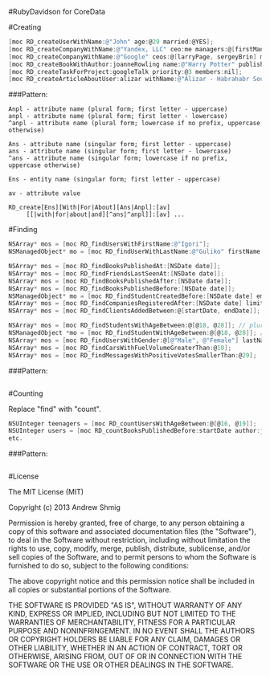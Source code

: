 #RubyDavidson for CoreData

#Creating

````objective-c
[moc RD_createUserWithName:@"John" age:@29 married:@YES];
[moc RD_createCompanyWithName:@"Yandex, LLC" ceo:me managers:@[firstManager, secondManager]];
[moc RD_createCompanyWithName:@"Google" ceos:@[larryPage, sergeyBrin] manager:jonathanGreen];
[moc RD_createBookWithAuthor:joanneRowling name:@"Harry Potter" publishedAt:[NSDate date]];
[moc RD_createTaskForProject:googleTalk priority:@3 members:nil];
[moc RD_createArticleAboutUser:alizar withName:@"Alizar - Habrahabr Soul" andTitle:@"Alizar"];
````
###Pattern:

````
Anpl - attribute name (plural form; first letter - uppercase)
anpl - attribute name (plural form; first letter - lowercase)
^anpl - attribute name (plural form; lowercase if no prefix, uppercase otherwise)

Ans - attribute name (singular form; first letter - uppercase)
ans - attribute name (singular form; first letter - lowercase)
^ans - attribute name (singular form; lowercase if no prefix, uppercase otherwise)

Ens - entity name (singular form; first letter - uppercase)

av - attribute value
````

````
RD_create[Ens][With|For|About][Ans|Anpl]:[av] 
     [[|with|for|about|and][^ans|^anpl]]:[av] ...
````

#Finding

````objective-c
NSArray* mos = [moc RD_findUsersWithFirstName:@"Igori"];
NSManagedObject* mo = [moc RD_findUserWithLastName:@"Guliko" firstName:@"Igori"];

NSArray* mos = [moc RD_findBooksPublishedAt:[NSDate date]];
NSArray* mos = [moc RD_findFriendsLastSeenAt:[NSDate date]];
NSArray* mos = [moc RD_findBooksPublishedAfter:[NSDate date]];
NSArray* mos = [moc RD_findBooksPublishedBefore:[NSDate date]];
NSManagedObject* mo = [moc RD_findStudentCreatedBefore:[NSDate date] emailLike:@"*@gmail.com"];
NSArray* mos = [moc RD_findCompaniesRegisteredAfter:[NSDate date] limit:@10 offset:@1];
NSArray* mos = [moc RD_findClientsAddedBetween:@[startDate, endDate]];

NSArray* mos = [moc RD_findStudentsWithAgeBetween:@[@18, @28]]; // plural
NSManagedObject *mo = [moc RD_findStudentWithAgeBetween:@[@18, @28]]; // singular
NSArray* mos = [moc RD_findUsersWithGender:@[@"Male", @"Female"] lastNameLike:@"*ir*" ageBetween:@[@18, @29]];
NSArray* mos = [moc RD_findCarsWithFuelVolumeGreaterThan:@10];
NSArray* mos = [moc RD_findMessagesWithPositiveVotesSmallerThan:@29];
````

###Pattern:

````objective-c
````

#Counting

Replace "find" with "count".
````objective-c
NSUInteger teenagers = [moc RD_countUsersWithAgeBetween:@[@16, @19]];
NSUInteger users = [moc RD_countBooksPublishedBefore:startDate author:joanneRowling readersGreaterThan:@100];
etc.
````

###Pattern:

````objective-c
````

#License

The MIT License (MIT)

Copyright (c) 2013 Andrew Shmig

Permission is hereby granted, free of charge, to any person obtaining a copy of
this software and associated documentation files (the "Software"), to deal in
the Software without restriction, including without limitation the rights to
use, copy, modify, merge, publish, distribute, sublicense, and/or sell copies of
the Software, and to permit persons to whom the Software is furnished to do so,
subject to the following conditions:

The above copyright notice and this permission notice shall be included in all
copies or substantial portions of the Software.

THE SOFTWARE IS PROVIDED "AS IS", WITHOUT WARRANTY OF ANY KIND, EXPRESS OR
IMPLIED, INCLUDING BUT NOT LIMITED TO THE WARRANTIES OF MERCHANTABILITY, FITNESS
FOR A PARTICULAR PURPOSE AND NONINFRINGEMENT. IN NO EVENT SHALL THE AUTHORS OR
COPYRIGHT HOLDERS BE LIABLE FOR ANY CLAIM, DAMAGES OR OTHER LIABILITY, WHETHER
IN AN ACTION OF CONTRACT, TORT OR OTHERWISE, ARISING FROM, OUT OF OR IN
CONNECTION WITH THE SOFTWARE OR THE USE OR OTHER DEALINGS IN THE SOFTWARE.